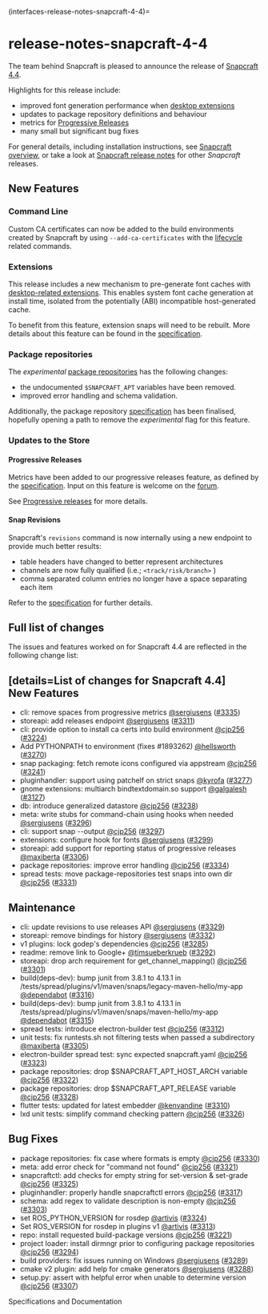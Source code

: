 (interfaces-release-notes-snapcraft-4-4)=
# release-notes-snapcraft-4-4

The team behind Snapcraft is pleased to announce the release of [Snapcraft 4.4](https://github.com/snapcore/snapcraft/releases/tag/4.4).

Highlights for this release include:

* improved font generation performance when [desktop extensions](/)
* updates to package repository definitions and behaviour
* metrics for [Progressive Releases](/)
* many small but significant bug fixes

For general details, including installation instructions, see [Snapcraft overview](https://forum.snapcraft.io/t/snapcraft-overview/8940), or take a look at [Snapcraft release notes](https://forum.snapcraft.io/t/snapcraft-release-notes/10721) for other  *Snapcraft*  releases.

## New Features

### Command Line

Custom CA certificates can now be added to the build environments created by Snapcraft by using  `--add-ca-certificates`  with the [lifecycle](/) related commands.

### Extensions

This release includes a new mechanism to pre-generate font caches with [desktop-related extensions](/). This enables system font cache generation at install time, isolated from the potentially (ABI) incompatible host-generated cache.

To benefit from this feature, extension snaps will need to be rebuilt. More details about this feature can be found in the [specification](https://github.com/snapcore/snapcraft/blob/master/specifications/desktop-extensions-font-hook.org).

### Package repositories

The  *experimental*  [package repositories](/interfaces/package-repositories) has the following changes:

* the undocumented `$SNAPCRAFT_APT` variables have been removed.
* improved error handling and schema validation.

Additionally, the package repository [specification](https://github.com/snapcore/snapcraft/blob/master/specifications/package-repositories.org) has been finalised, hopefully opening a path to remove the _experimental_ flag for this feature.

### Updates to the Store

#### Progressive Releases

Metrics have been added to our progressive releases feature, as defined by the [specification](https://github.com/snapcore/snapcraft/blob/master/specifications/progressive-releases.org). Input on this feature is welcome on the [forum](https://forum.snapcraft.io/new-topic?title=Progressive%20Releases%20Feedback&category=snapcraft).

See [Progressive releases](/) for more details.

#### Snap Revisions

Snapcraft's  `revisions`  command is now internally using a new endpoint to provide much better results:

* table headers have changed to better represent architectures
* channels are now fully qualified (i.e.;  `<track/risk/branch>` )
* comma separated column entries no longer have a space separating each item

Refer to the [specification](https://github.com/snapcore/snapcraft/blob/master/specifications/history-to-releases.org) for further details.

## Full list of changes

The issues and features worked on for Snapcraft 4.4 are reflected in the following change list:

[details=List of changes for Snapcraft 4.4]
</br>
New Features
------------

-   cli: remove spaces from progressive metrics [@sergiusens](https://github.com/sergiusens) ([#3335](https://github.com/snapcore/snapcraft/pull/3335))
-   storeapi: add releases endpoint [@sergiusens](https://github.com/sergiusens) ([#3311](https://github.com/snapcore/snapcraft/pull/3311))
-   cli: provide option to install ca certs into build environment [@cjp256](https://github.com/cjp256) ([#3224](https://github.com/snapcore/snapcraft/pull/3224))
-   Add PYTHONPATH to environment (fixes #1893262) [@hellsworth](https://github.com/hellsworth) ([#3270](https://github.com/snapcore/snapcraft/pull/3270))
-   snap packaging: fetch remote icons configured via appstream [@cjp256](https://github.com/cjp256) ([#3241](https://github.com/snapcore/snapcraft/pull/3241))
-   pluginhandler: support using patchelf on strict snaps [@kyrofa](https://github.com/kyrofa) ([#3277](https://github.com/snapcore/snapcraft/pull/3277))
-   gnome extensions: multiarch bindtextdomain.so support [@galgalesh](https://github.com/galgalesh) ([#3127](https://github.com/snapcore/snapcraft/pull/3127))
-   db: introduce generalized datastore [@cjp256](https://github.com/cjp256) ([#3238](https://github.com/snapcore/snapcraft/pull/3238))
-   meta: write stubs for command-chain using hooks when needed [@sergiusens](https://github.com/sergiusens) ([#3296](https://github.com/snapcore/snapcraft/pull/3296))
-   cli: support snap --output [@cjp256](https://github.com/cjp256) ([#3297](https://github.com/snapcore/snapcraft/pull/3297))
-   extensions: configure hook for fonts [@sergiusens](https://github.com/sergiusens) ([#3299](https://github.com/snapcore/snapcraft/pull/3299))
-   storeapi: add support for reporting status of progressive releases [@maxiberta](https://github.com/maxiberta) ([#3306](https://github.com/snapcore/snapcraft/pull/3306))
-   package repositories: improve error handling [@cjp256](https://github.com/cjp256) ([#3334](https://github.com/snapcore/snapcraft/pull/3334))
-   spread tests: move package-repositories test snaps into own dir [@cjp256](https://github.com/cjp256) ([#3331](https://github.com/snapcore/snapcraft/pull/3331))

Maintenance
-----------

-   cli: update revisions to use releases API [@sergiusens](https://github.com/sergiusens) ([#3329](https://github.com/snapcore/snapcraft/pull/3329))
-   storeapi: remove bindings for history [@sergiusens](https://github.com/sergiusens) ([#3332](https://github.com/snapcore/snapcraft/pull/3332))
-   v1 plugins: lock godep's dependencies [@cjp256](https://github.com/cjp256) ([#3285](https://github.com/snapcore/snapcraft/pull/3285))
-   readme: remove link to Google+ [@timsueberkrueb](https://github.com/timsueberkrueb) ([#3292](https://github.com/snapcore/snapcraft/pull/3292))
-   storeapi: drop arch requirement for get_channel_mapping() [@cjp256](https://github.com/cjp256) ([#3301](https://github.com/snapcore/snapcraft/pull/3301))
-   build(deps-dev): bump junit from 3.8.1 to 4.13.1 in /tests/spread/plugins/v1/maven/snaps/legacy-maven-hello/my-app [@dependabot](https://github.com/dependabot) ([#3316](https://github.com/snapcore/snapcraft/pull/3316))
-   build(deps-dev): bump junit from 3.8.1 to 4.13.1 in /tests/spread/plugins/v1/maven/snaps/maven-hello/my-app [@dependabot](https://github.com/dependabot) ([#3315](https://github.com/snapcore/snapcraft/pull/3315))
-   spread tests: introduce electron-builder test [@cjp256](https://github.com/cjp256) ([#3312](https://github.com/snapcore/snapcraft/pull/3312))
-   unit tests: fix runtests.sh not filtering tests when passed a subdirectory [@maxiberta](https://github.com/maxiberta) ([#3305](https://github.com/snapcore/snapcraft/pull/3305))
-   electron-builder spread test: sync expected snapcraft.yaml [@cjp256](https://github.com/cjp256) ([#3323](https://github.com/snapcore/snapcraft/pull/3323))
-   package repositories: drop $SNAPCRAFT_APT_HOST_ARCH variable [@cjp256](https://github.com/cjp256) ([#3322](https://github.com/snapcore/snapcraft/pull/3322))
-   package repositories: drop $SNAPCRAFT_APT_RELEASE variable [@cjp256](https://github.com/cjp256) ([#3328](https://github.com/snapcore/snapcraft/pull/3328))
-   flutter tests: updated for latest embedder [@kenvandine](https://github.com/kenvandine) ([#3310](https://github.com/snapcore/snapcraft/pull/3310))
-   lxd unit tests: simplify command checking pattern [@cjp256](https://github.com/cjp256) ([#3326](https://github.com/snapcore/snapcraft/pull/3326))

Bug Fixes
---------

-   package repositories: fix case where formats is empty [@cjp256](https://github.com/cjp256) ([#3330](https://github.com/snapcore/snapcraft/pull/3330))
-   meta: add error check for "command not found" [@cjp256](https://github.com/cjp256) ([#3321](https://github.com/snapcore/snapcraft/pull/3321))
-   snapcraftctl: add checks for empty string for set-version & set-grade [@cjp256](https://github.com/cjp256) ([#3325](https://github.com/snapcore/snapcraft/pull/3325))
-   pluginhandler: properly handle snapcraftctl errors [@cjp256](https://github.com/cjp256) ([#3317](https://github.com/snapcore/snapcraft/pull/3317))
-   schema: add regex to validate description is non-empty [@cjp256](https://github.com/cjp256) ([#3303](https://github.com/snapcore/snapcraft/pull/3303))
-   set ROS_PYTHON_VERSION for rosdep [@artivis](https://github.com/artivis) ([#3324](https://github.com/snapcore/snapcraft/pull/3324))
-   Set ROS_VERSION for rosdep in plugins v1 [@artivis](https://github.com/artivis) ([#3313](https://github.com/snapcore/snapcraft/pull/3313))
-   repo: install requested build-package versions [@cjp256](https://github.com/cjp256) ([#3221](https://github.com/snapcore/snapcraft/pull/3221))
-   project loader: install dirmngr prior to configuring package repositories [@cjp256](https://github.com/cjp256) ([#3294](https://github.com/snapcore/snapcraft/pull/3294))
-   build providers: fix issues running on Windows [@sergiusens](https://github.com/sergiusens) ([#3289](https://github.com/snapcore/snapcraft/pull/3289))
-   cmake v2 plugin: add help for cmake generators [@sergiusens](https://github.com/sergiusens) ([#3288](https://github.com/snapcore/snapcraft/pull/3288))
-   setup.py: assert with helpful error when unable to determine version [@cjp256](https://github.com/cjp256) ([#3307](https://github.com/snapcore/snapcraft/pull/3307))

Specifications and Documentation

